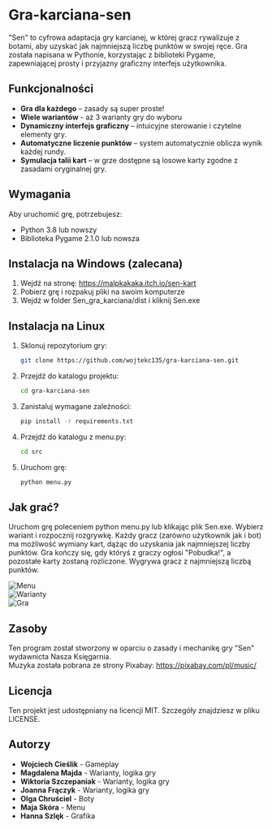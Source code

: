 # Gra-karciana-sen
"Sen" to cyfrowa adaptacja gry karcianej, w której gracz rywalizuje z botami, aby uzyskać jak najmniejszą liczbę punktów w swojej ręce. Gra została napisana w Pythonie, korzystając z biblioteki Pygame, zapewniającej prosty i przyjazny graficzny interfejs użytkownika.

## Funkcjonalności

- **Gra dla każdego** – zasady są super proste!
- **Wiele wariantów** - aż 3 warianty gry do wyboru
- **Dynamiczny interfejs graficzny** – intuicyjne sterowanie i czytelne elementy gry.
- **Automatyczne liczenie punktów** – system automatycznie oblicza wynik każdej rundy.
- **Symulacja talii kart** – w grze dostępne są losowe karty zgodne z zasadami oryginalnej gry.

## Wymagania

Aby uruchomić grę, potrzebujesz:
- Python 3.8 lub nowszy
- Biblioteka Pygame 2.1.0 lub nowsza

## Instalacja na Windows (zalecana)

1. Wejdź na stronę: https://malpkakaka.itch.io/sen-kart  
2. Pobierz grę i rozpakuj pliki na swoim komputerze
3. Wejdź w folder Sen_gra_karciana/dist i kliknij Sen.exe 

## Instalacja na Linux

1. Sklonuj repozytorium gry:
   ```bash
   git clone https://github.com/wojtekc135/gra-karciana-sen.git
2. Przejdź do katalogu projektu:
    ```bash
   cd gra-karciana-sen
3. Zanistaluj wymagane zależności:
    ```bash
   pip install -r requirements.txt
4. Przejdź do katalogu z menu.py:
   ```bash
   cd src
5. Uruchom grę:
    ```bash
   python menu.py

## Jak grać?
Uruchom grę poleceniem python menu.py lub klikając plik Sen.exe. Wybierz wariant i rozpocznij rozgrywkę. Każdy gracz (zarówno użytkownik jak i bot) ma możliwość wymiany kart, dążąc do uzyskania jak najmniejszej liczby punktów. Gra kończy się, gdy któryś z graczy ogłosi "Pobudka!", a pozostałe karty zostaną rozliczone. Wygrywa gracz z najmniejszą liczbą punktów.

![Menu](assets/Zrzut_ekranu_menu.png)  
![Warianty](assets/Zrzut_ekranu_warianty.png)  
![Gra](assets/Zrzut_ekranu_gra.png)


## Zasoby
Ten program został stworzony w oparciu o zasady i mechanikę gry "Sen" wydawnicta Nasza Księgarnia.  
Muzyka została pobrana ze strony Pixabay: https://pixabay.com/pl/music/
## Licencja
Ten projekt jest udostępniany na licencji MIT. Szczegóły znajdziesz w pliku LICENSE.

## Autorzy
- **Wojciech Cieślik** - Gameplay
- **Magdalena Majda** - Warianty, logika gry
- **Wiktoria Szczepaniak** - Warianty, logika gry
- **Joanna Frączyk** - Warianty, logika gry
- **Olga Chruściel** - Boty
- **Maja Skóra** - Menu
- **Hanna Szlęk** - Grafika
